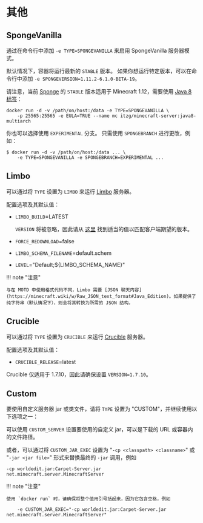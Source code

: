 # 其他

## SpongeVanilla

通过在命令行中添加 `-e TYPE=SPONGEVANILLA` 来启用 SpongeVanilla 服务器模式。

默认情况下，容器将运行最新的 `STABLE` 版本。
如果你想运行特定版本，可以在命令行中添加 `-e SPONGEVERSION=1.11.2-6.1.0-BETA-19`。

请注意，当前 [Sponge](https://www.spongepowered.org) 的 `STABLE` 版本适用于 Minecraft 1.12，需要使用 [Java 8 标签](../../versions/java.md)：

``` shell
docker run -d -v /path/on/host:/data -e TYPE=SPONGEVANILLA \
    -p 25565:25565 -e EULA=TRUE --name mc itzg/minecraft-server:java8-multiarch
```

你也可以选择使用 `EXPERIMENTAL` 分支。
只需使用 `SPONGEBRANCH` 进行更改，例如：

``` shell
$ docker run -d -v /path/on/host:/data ... \
    -e TYPE=SPONGEVANILLA -e SPONGEBRANCH=EXPERIMENTAL ...
```

## Limbo

可以通过将 `TYPE` 设置为 `LIMBO` 来运行 [Limbo](https://github.com/LOOHP/Limbo) 服务器。

配置选项及其默认值：

- `LIMBO_BUILD`=LATEST

  `VERSION` 将被忽略，因此请从 [这里](https://ci.loohpjames.com/job/Limbo/) 找到适当的值以匹配客户端期望的版本。

- `FORCE_REDOWNLOAD`=false
- `LIMBO_SCHEMA_FILENAME`=default.schem
- `LEVEL`="Default;${LIMBO_SCHEMA_NAME}"

!!! note "注意"

    与在 MOTD 中使用格式代码不同，Limbo 需要 [JSON 聊天内容](https://minecraft.wiki/w/Raw_JSON_text_format#Java_Edition)。如果提供了纯字符串（默认情况下），则会将其转换为所需的 JSON 结构。

## Crucible

可以通过将 `TYPE` 设置为 `CRUCIBLE` 来运行 [Crucible](https://github.com/CrucibleMC/Crucible) 服务器。

配置选项及其默认值：

- `CRUCIBLE_RELEASE`=latest

Crucible 仅适用于 1.7.10，因此请确保设置 `VERSION=1.7.10`。

## Custom

要使用自定义服务器 jar 或类文件，请将 `TYPE` 设置为 "CUSTOM"，并继续使用以下选项之一：

可以使用 `CUSTOM_SERVER` 设置要使用的自定义 jar，可以是下载的 URL 或容器内的文件路径。

或者，可以通过将 `CUSTOM_JAR_EXEC` 设置为 "`-cp <classpath> <classname>`" 或 "`-jar <jar file>`" 形式来替换最终的 `-jar` 调用，例如

```
-cp worldedit.jar:Carpet-Server.jar net.minecraft.server.MinecraftServer
```

!!! note "注意"

    使用 `docker run` 时，请确保将整个值用引号括起来，因为它包含空格，例如

        -e CUSTOM_JAR_EXEC="-cp worldedit.jar:Carpet-Server.jar net.minecraft.server.MinecraftServer"